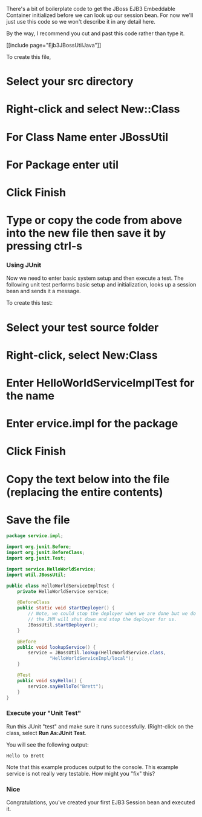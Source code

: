There's a bit of boilerplate code to get the JBoss EJB3 Embeddable Container initialized before we can look up our session bean. For now we'll just use this code so we won't describe it in any detail here.

By the way, I recommend you cut and past this code rather than type it.

[[include page="Ejb3JBossUtilJava"]]

To create this file,
# Select your **src** directory
# Right-click and select **New::Class**
# For **Class Name** enter **JBossUtil**
# For **Package** enter **util**
# Click **Finish**
# Type or copy the code from above into the new file then save it by pressing ctrl-s

### Using JUnit
Now we need to enter basic system setup and then execute a test. The following unit test performs basic setup and initialization, looks up a session bean and sends it a message. 

To create this test:
# Select your **test** source folder
# Right-click, select **New:Class**
# Enter **HelloWorldServiceImplTest** for the name
# Enter **ervice.impl** for the package
# Click **Finish**
# Copy the text below into the file (replacing the entire contents)
# Save the file
```java
package service.impl;

import org.junit.Before;
import org.junit.BeforeClass;
import org.junit.Test;

import service.HelloWorldService;
import util.JBossUtil;

public class HelloWorldServiceImplTest {
    private HelloWorldService service;

    @BeforeClass
    public static void startDeployer() {
        // Note, we could stop the deployer when we are done but we do not since
        // the JVM will shut down and stop the deployer for us.
        JBossUtil.startDeployer();
    }

    @Before
    public void lookupService() {
        service = JBossUtil.lookup(HelloWorldService.class,
                "HelloWorldServiceImpl/local");
    }

    @Test
    public void sayHello() {
        service.sayHelloTo("Brett");
    }
}
```

### Execute your "Unit Test"
Run this JUnit "test" and make sure it runs successfully. (Right-click on the class, select **Run As:JUnit Test**.

You will see the following output:
```
Hello to Brett
```

Note that this example produces output to the console. This example service is not really very testable. How might you "fix" this?

### Nice
Congratulations, you've created your first EJB3 Session bean and executed it.